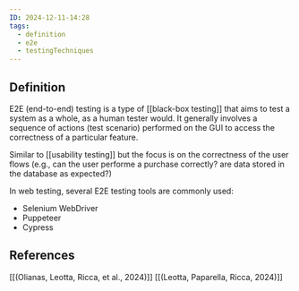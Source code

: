 ```yaml
---
ID: 2024-12-11-14:28
tags:
  - definition
  - e2e
  - testingTechniques
---
```

## Definition

E2E (end-to-end) testing is a type of [[black-box testing]] that aims to test a system as a whole, as a human tester would. It generally involves a sequence of actions (test scenario) performed on the GUI to access the correctness of a particular feature.

Similar to [[usability testing]] but the focus is on the correctness of the user flows (e.g., can the user performe a purchase correctly? are data stored in the database as expected?)

In web testing, several E2E testing tools are commonly used:
- Selenium WebDriver
- Puppeteer
- Cypress

## References
[[(Olianas, Leotta, Ricca, et al., 2024)]]
[[(Leotta, Paparella, Ricca, 2024)]]